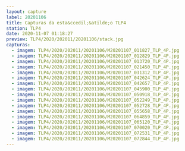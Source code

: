 ```yaml
---
layout: capture
label: 20201106
title: Capturas da esta&ccedil;&atilde;o TLP4
station: TLP4
date: 2020-11-07 01:18:27
preview: TLP4/2020/202011/20201106/stack.jpg
capturas:
  - imagem: TLP4/2020/202011/20201106/M20201107_011827_TLP_4P.jpg
  - imagem: TLP4/2020/202011/20201106/M20201107_012829_TLP_4P.jpg
  - imagem: TLP4/2020/202011/20201106/M20201107_013720_TLP_4P.jpg
  - imagem: TLP4/2020/202011/20201106/M20201107_021450_TLP_4P.jpg
  - imagem: TLP4/2020/202011/20201106/M20201107_031312_TLP_4P.jpg
  - imagem: TLP4/2020/202011/20201106/M20201107_042624_TLP_4P.jpg
  - imagem: TLP4/2020/202011/20201106/M20201107_042657_TLP_4P.jpg
  - imagem: TLP4/2020/202011/20201106/M20201107_045900_TLP_4P.jpg
  - imagem: TLP4/2020/202011/20201106/M20201107_050918_TLP_4P.jpg
  - imagem: TLP4/2020/202011/20201106/M20201107_052249_TLP_4P.jpg
  - imagem: TLP4/2020/202011/20201106/M20201107_052728_TLP_4P.jpg
  - imagem: TLP4/2020/202011/20201106/M20201107_055658_TLP_4P.jpg
  - imagem: TLP4/2020/202011/20201106/M20201107_064859_TLP_4P.jpg
  - imagem: TLP4/2020/202011/20201106/M20201107_065120_TLP_4P.jpg
  - imagem: TLP4/2020/202011/20201106/M20201107_070020_TLP_4P.jpg
  - imagem: TLP4/2020/202011/20201106/M20201107_072531_TLP_4P.jpg
  - imagem: TLP4/2020/202011/20201106/M20201107_072844_TLP_4P.jpg
---
```

